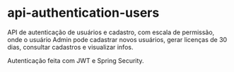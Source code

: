 # api-authentication-users
API de autenticação de usuários e cadastro, com escala de permissão, onde o usuário Admin pode cadastrar novos usuários, gerar licenças de 30 dias, consultar cadastros e visualizar infos.

Autenticação feita com JWT e Spring Security.
